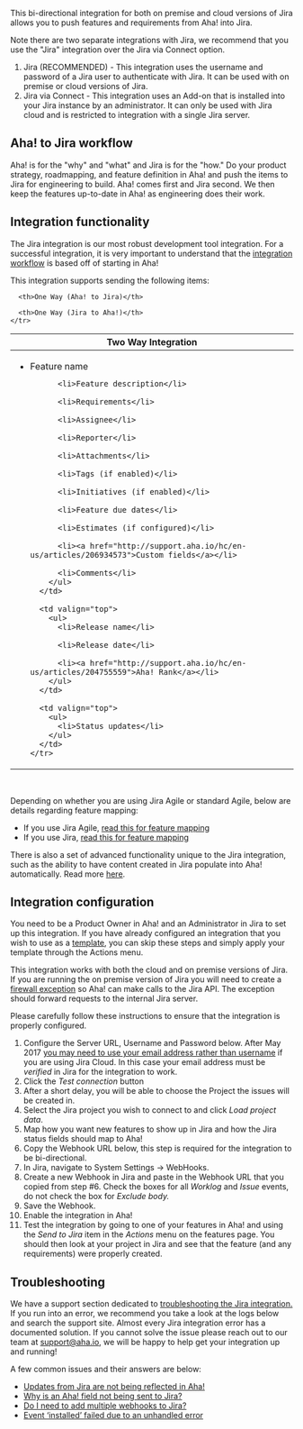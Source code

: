 This bi-directional integration for both on premise and cloud versions of Jira allows you to push features and requirements from Aha! into Jira.

Note there are two separate integrations with Jira, we recommend that you use the "Jira" integration over the Jira via Connect option.

1. Jira (RECOMMENDED) - This integration uses the username and password of a Jira user to authenticate with Jira. It can be used with on premise or cloud versions of Jira.
2. Jira via Connect - This integration uses an Add-on that is installed into your Jira instance by an administrator. It can only be used with Jira cloud and is restricted to integration with a single Jira server.


## Aha! to Jira workflow
Aha! is for the "why" and "what" and Jira is for the "how."
Do your product strategy, roadmapping, and feature definition in Aha! and push the items to Jira for engineering to build.
Aha! comes first and Jira second. We then keep the features up-to-date in Aha! as engineering does their work. 

## Integration functionality

The Jira integration is our most robust development tool integration. For a successful integration, it is very important to understand that the [integration workflow](http://support.aha.io/hc/en-us/articles/202001127) is based off of starting in Aha!

This integration supports sending the following items:

<table class='record-table'>
  <thead>
    <tr>
      <th>Two Way Integration</th>

      <th>One Way (Aha! to Jira)</th>

      <th>One Way (Jira to Aha!)</th>
    </tr>
  </thead>
  <tbody>
    <tr>
      <td valign="top">
        <ul>
          <li>Feature name</li>

          <li>Feature description</li>

          <li>Requirements</li>

          <li>Assignee</li>

          <li>Reporter</li>

          <li>Attachments</li>

          <li>Tags (if enabled)</li>

          <li>Initiatives (if enabled)</li>

          <li>Feature due dates</li>

          <li>Estimates (if configured)</li>

          <li><a href="http://support.aha.io/hc/en-us/articles/206934573">Custom fields</a></li>

          <li>Comments</li>
        </ul>
      </td>

      <td valign="top">
        <ul>
          <li>Release name</li>

          <li>Release date</li>

          <li><a href="http://support.aha.io/hc/en-us/articles/204755559">Aha! Rank</a></li>
        </ul>
      </td>

      <td valign="top">
        <ul>
          <li>Status updates</li>
        </ul>
      </td>
    </tr>
  </tbody>
</table>
<br/>

Depending on whether you are using Jira Agile or standard Agile, below are details regarding feature mapping:

- If you use Jira Agile, [read this for feature mapping](http://support.aha.io/entries/40551483)
- If you use Jira, [read this for feature mapping](http://support.aha.io/entries/40843667)

There is also a set of advanced functionality unique to the Jira integration, such as the ability to have content created in Jira populate into Aha! automatically. Read more [here](https://support.aha.io/hc/en-us/articles/204452355-Advanced-Jira-functionality).

## Integration configuration

You need to be a Product Owner in Aha! and an Administrator in Jira to set up this integration. If you have already configured an integration that you wish to use as a [template](http://support.aha.io/hc/en-us/articles/210385463), you can skip these steps and simply apply your template through the Actions menu.

This integration works with both the cloud and on premise versions of Jira. If you are running the on premise version of Jira you will need to create a [firewall exception](http://support.aha.io/entries/40842777) so Aha! can make calls to the Jira API. The exception should forward requests to the internal Jira server.

Please carefully follow these instructions to ensure that the integration is properly configured.

1. Configure the Server URL, Username and Password below. After May 2017 [you may need to use your email address rather than username](https://confluence.atlassian.com/cloud/the-upgrade-to-atlassian-account-873871204.html#TheupgradetoAtlassianaccount-RESTAPIs) if you are using Jira Cloud. In this case your email address must be *verified* in Jira for the integration to work.
2. Click the _Test connection_ button
3. After a short delay, you will be able to choose the Project the issues will be created in.
4. Select the Jira project you wish to connect to and click _Load project data_.
5. Map how you want new features to show up in Jira and how the Jira status fields should map to Aha!
6. Copy the Webhook URL below, this step is required for the integration to be bi-directional.
7. In Jira, navigate to System Settings -> WebHooks.
8. Create a new Webhook in Jira and paste in the Webhook URL that you copied from step #6. Check the boxes for all _Worklog_ and _Issue_ events, do not check the box for _Exclude body._
9. Save the Webhook.
10. Enable the integration in Aha!
11. Test the integration by going to one of your features in Aha! and using the _Send to Jira_ item in the _Actions_ menu on the features page. You should then look at your project in Jira and see that the feature (and any requirements) were properly created.

## Troubleshooting

We have a support section dedicated to [troubleshooting the Jira integration.](http://support.aha.io/hc/en-us/sections/201102925) If you run into an error, we recommend you take a look at the logs below and search the support site. Almost every Jira integration error has a documented solution. If you cannot solve the issue please reach out to our team at  [support@aha.io](mailto:support@aha.io), we will be happy to help get your integration up and running!

A few common issues and their answers are below:

- [Updates from Jira are not being reflected in Aha!](http://support.aha.io/hc/en-us/articles/204700139)
- [Why is an Aha! field not being sent to Jira?](http://support.aha.io/hc/en-us/articles/204837595)
- [Do I need to add multiple webhooks to Jira?](http://support.aha.io/hc/en-us/articles/206582153)
- [Event ‘installed’ failed due to an unhandled error](http://support.aha.io/hc/en-us/articles/205401465)
